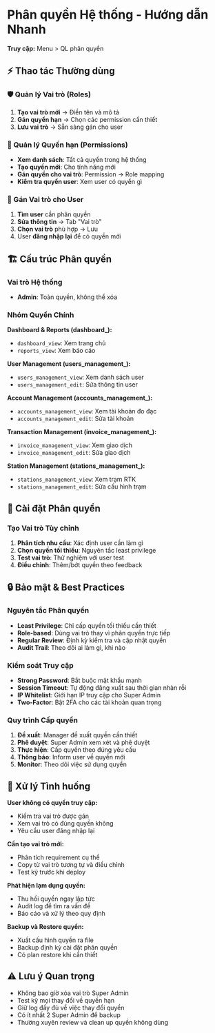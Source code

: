 # Phân quyền Hệ thống - Hướng dẫn Nhanh

**Truy cập:** Menu > QL phân quyền

## ⚡ Thao tác Thường dùng

### 🛡️ Quản lý Vai trò (Roles)
1. **Tạo vai trò mới** → Điền tên và mô tả
2. **Gán quyền hạn** → Chọn các permission cần thiết
3. **Lưu vai trò** → Sẵn sàng gán cho user

### 🔑 Quản lý Quyền hạn (Permissions)
- **Xem danh sách**: Tất cả quyền trong hệ thống
- **Tạo quyền mới**: Cho tính năng mới
- **Gán quyền cho vai trò**: Permission → Role mapping
- **Kiểm tra quyền user**: Xem user có quyền gì

### 👤 Gán Vai trò cho User
1. **Tìm user** cần phân quyền
2. **Sửa thông tin** → Tab "Vai trò"
3. **Chọn vai trò** phù hợp → Lưu
4. User **đăng nhập lại** để có quyền mới

## 🏗️ Cấu trúc Phân quyền

### Vai trò Hệ thống
- **Admin**: Toàn quyền, không thể xóa

### Nhóm Quyền Chính

**Dashboard & Reports (dashboard_):**
- `dashboard_view`: Xem trang chủ
- `reports_view`: Xem báo cáo

**User Management (users_management_):**
- `users_management_view`: Xem danh sách user
- `users_management_edit`: Sửa thông tin user

**Account Management (accounts_management_):**
- `accounts_management_view`: Xem tài khoản đo đạc
- `accounts_management_edit`: Sửa tài khoản

**Transaction Management (invoice_management_):**
- `invoice_management_view`: Xem giao dịch
- `invoice_management_edit`: Sửa giao dịch

**Station Management (stations_management_):**
- `stations_management_view`: Xem trạm RTK
- `stations_management_edit`: Sửa cấu hình trạm

## 🔧 Cài đặt Phân quyền

### Tạo Vai trò Tùy chỉnh
1. **Phân tích nhu cầu**: Xác định user cần làm gì
2. **Chọn quyền tối thiểu**: Nguyên tắc least privilege
3. **Test vai trò**: Thử nghiệm với user test
4. **Điều chỉnh**: Thêm/bớt quyền theo feedback

## 🔒 Bảo mật & Best Practices

### Nguyên tắc Phân quyền
- **Least Privilege**: Chỉ cấp quyền tối thiểu cần thiết
- **Role-based**: Dùng vai trò thay vì phân quyền trực tiếp
- **Regular Review**: Định kỳ kiểm tra và cập nhật quyền
- **Audit Trail**: Theo dõi ai làm gì, khi nào

### Kiểm soát Truy cập
- **Strong Password**: Bắt buộc mật khẩu mạnh
- **Session Timeout**: Tự động đăng xuất sau thời gian nhàn rỗi
- **IP Whitelist**: Giới hạn IP truy cập cho Super Admin
- **Two-Factor**: Bật 2FA cho các tài khoản quan trọng

### Quy trình Cấp quyền
1. **Đề xuất**: Manager đề xuất quyền cần thiết
2. **Phê duyệt**: Super Admin xem xét và phê duyệt
3. **Thực hiện**: Cấp quyền theo đúng yêu cầu
4. **Thông báo**: Inform user về quyền mới
5. **Monitor**: Theo dõi việc sử dụng quyền

## 🔧 Xử lý Tình huống

**User không có quyền truy cập:**
- Kiểm tra vai trò được gán
- Xem vai trò có đúng quyền không
- Yêu cầu user đăng nhập lại

**Cần tạo vai trò mới:**
- Phân tích requirement cụ thể
- Copy từ vai trò tương tự và điều chỉnh
- Test kỹ trước khi deploy

**Phát hiện lạm dụng quyền:**
- Thu hồi quyền ngay lập tức
- Audit log để tìm ra vấn đề
- Báo cáo và xử lý theo quy định

**Backup và Restore quyền:**
- Xuất cấu hình quyền ra file
- Backup định kỳ cài đặt phân quyền
- Có plan restore khi cần thiết

## ⚠️ Lưu ý Quan trọng
- Không bao giờ xóa vai trò Super Admin
- Test kỹ mọi thay đổi về quyền hạn
- Giữ log đầy đủ về việc thay đổi quyền
- Có ít nhất 2 Super Admin để backup
- Thường xuyên review và clean up quyền không dùng
